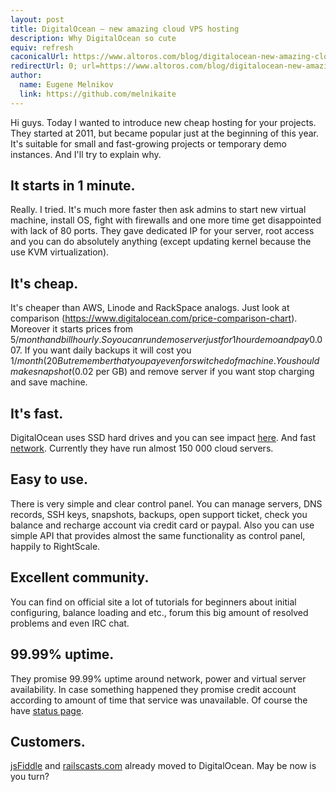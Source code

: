 ```yaml
---
layout: post
title: DigitalOcean – new amazing cloud VPS hosting
description: Why DigitalOcean so cute
equiv: refresh
caconicalUrl: https://www.altoros.com/blog/digitalocean-new-amazing-cloud-vps-hosting-2/
redirectUrl: 0; url=https://www.altoros.com/blog/digitalocean-new-amazing-cloud-vps-hosting-2/
author:
  name: Eugene Melnikov
  link: https://github.com/melnikaite
---
```

Hi guys.
Today I wanted to introduce new cheap hosting for your projects.
They started at 2011, but became popular just at the beginning of this year.
It's suitable for small and fast-growing projects or temporary demo instances.
And I'll try to explain why.

<!-- full start -->
## It starts in 1 minute.
Really.
I tried.
It's much more faster then ask admins to start new virtual machine, install OS, fight with firewalls and one more time get disappointed with lack of 80 ports.
They gave dedicated IP for your server, root access and you can do absolutely anything (except updating kernel because the use KVM virtualization).

## It's cheap.
It's cheaper than AWS, Linode and RackSpace analogs.
Just look at comparison (https://www.digitalocean.com/price-comparison-chart).
Moreover it starts prices from 5$/month and bill hourly.
So you can run demo server just for 1 hour demo and pay 0.007$.
If you want daily backups it will cost you 1$/month (20% of server price).
But remember that you pay even for switched of machine.
You should make snapshot (0.02$ per GB) and remove server if you want stop charging and save machine.

## It's fast.
DigitalOcean uses SSD hard drives and you can see impact [here](http://jasonormand.com/2013/02/08/linode-vs-digitalocean-performance-benchmarks/).
And fast [network](http://198.211.116.146/100mb.test).
Currently they have run almost 150 000 cloud servers.

## Easy to use.
There is very simple and clear control panel.
You can manage servers, DNS records, SSH keys, snapshots, backups, open support ticket, check you balance and recharge account via credit card or paypal.
Also you can use simple API that provides almost the same functionality as control panel, happily to RightScale.

## Excellent community.
You can find on official site a lot of tutorials for beginners about initial configuring, balance loading and etc., forum this big amount of resolved problems and even IRC chat.

## 99.99% uptime.
They promise 99.99% uptime around network, power and virtual server availability.
In case something happened they promise credit account according to amount of time that service was unavailable.
Of course the have [status page](http://www.digitaloceanstatus.com/).

## Customers.
[jsFiddle](https://www.digitalocean.com/blog_posts/jsfiddle-net-moves-to-digitalocean) and [railscasts.com](http://railscasts.com/announcements/7) already moved to DigitalOcean.
May be now is you turn?
<!-- full end -->
